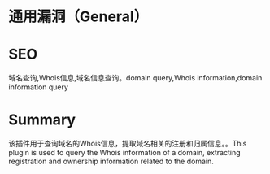 # 通用漏洞（General）
# SEO
域名查询,Whois信息,域名信息查询。domain query,Whois information,domain information query
# Summary
该插件用于查询域名的Whois信息，提取域名相关的注册和归属信息。。This plugin is used to query the Whois information of a domain, extracting registration and ownership information related to the domain.

